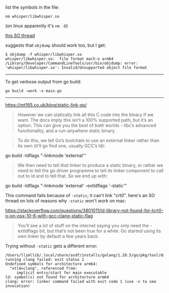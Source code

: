 list the symbols in the file:

`nm whisper/libwhisper.so`

(on linux apparently it's `nm -D`)

[this SO thread](https://stackoverflow.com/questions/4514745/how-do-i-view-the-list-of-functions-a-linux-shared-library-is-exporting)

suggests that `objdump` should work too, but I get:

```console
$ objdump -f whisper/libwhisper.so
whisper/libwhisper.so:	file format mach-o arm64
/Library/Developer/CommandLineTools/usr/bin/objdump: error: 'whisper/libwhisper.so': Invalid/Unsupported object file format
```

---

To get verbose output from go build:

`go build -work -x main.go`

---

https://mt165.co.uk/blog/static-link-go/

> However we can statically link all this C code into the binary if we want. The docs imply this isn’t a 100% supported path, but it’s an option. This can give you the best of both worlds - libc’s advanced functionality, and a run-anywhere static binary.

> To do this, we tell Go’s toolchain to use an external linker rather than its own (it’ll go find one, usually GCC’s ld):

go build -ldflags "-linkmode 'external'"

> We then need to tell _that_ linker to produce a static binary, or rather we need to tell the go driver programme to tell its linker component to call out to ld and to tell that. So we end up with:

go build -ldflags "-linkmode 'external' -extldflags '-static'"

This command fails because of `-static`; it can't link "crt0". here's an SO thread on lots of reasons why `-static` won't work on mac:

https://stackoverflow.com/questions/3801011/ld-library-not-found-for-lcrt0-o-on-osx-10-6-with-gcc-clang-static-flag

> You’ll see a lot of stuff on the internet saying you only need the -extldflags bit, but that’s not been true for a while: Go started using its own linker by default a few years back.

Trying without `-static` gets a different error:

```
/Users/llimllib/.local/share/asdf/installs/golang/1.20.5/go/pkg/tool/darwin_arm64/link: running clang failed: exit status 1
Undefined symbols for architecture arm64:
  "xtld=clang", referenced from:
     implicit entry/start for main executable
ld: symbol(s) not found for architecture arm64
clang: error: linker command failed with exit code 1 (use -v to see invocation)
```
